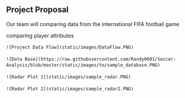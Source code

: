 
## Project Proposal

  Our team will comparing data from the international FIFA football game

  comparing player attributes
  
    ![Project Data Flow](static/images/DataFlow.PNG)
    
    ![Data Base](https://raw.githubusercontent.com/Randy0601/Soccer-Analysis/blob/master/static/images/to/sample_database.PNG)
    
    ![Radar Plot 1](static/images/sample_radar.PNG)
    
    ![Radar Plot 2](static/images/sample_radar2.PNG)

